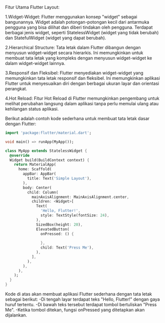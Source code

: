 Fitur Utama Flutter Layout:

1.Widget-Widget:
Flutter menggunakan konsep "widget" sebagai bangunannya. Widget adalah potongan-potongan kecil dari antarmuka pengguna yang bisa dilihat dan diberi tindakan oleh pengguna.
Terdapat berbagai jenis widget, seperti StatelessWidget (widget yang tidak berubah) dan StatefulWidget (widget yang dapat berubah).

2.Hierarchical Structure:
Tata letak dalam Flutter dibangun dengan menyusun widget-widget secara hierarkis. Ini memungkinkan untuk membuat tata letak yang kompleks dengan menyusun widget-widget ke dalam widget-widget lainnya.

3.Responsif dan Fleksibel:
Flutter menyediakan widget-widget yang memungkinkan tata letak responsif dan fleksibel. Ini memungkinkan aplikasi Flutter untuk menyesuaikan diri dengan berbagai ukuran layar dan orientasi perangkat.

4.Hot Reload:
Fitur Hot Reload di Flutter memungkinkan pengembang untuk melihat perubahan langsung dalam aplikasi tanpa perlu memulai ulang atau kehilangan status aplikasi.

Berikut adalah contoh kode sederhana untuk membuat tata letak dasar dengan Flutter:
```dart
import 'package:flutter/material.dart';

void main() => runApp(MyApp());

class MyApp extends StatelessWidget {
  @override
  Widget build(BuildContext context) {
    return MaterialApp(
      home: Scaffold(
        appBar: AppBar(
          title: Text('Simple Layout'),
        ),
        body: Center(
          child: Column(
            mainAxisAlignment: MainAxisAlignment.center,
            children: <Widget>[
              Text(
                'Hello, Flutter!',
                style: TextStyle(fontSize: 24),
              ),
              SizedBox(height: 20),
              ElevatedButton(
                onPressed: () {
                  
                },
                child: Text('Press Me'),
              ),
            ],
          ),
        ),
      ),
    );
  }
}
```
Kode di atas akan membuat aplikasi Flutter sederhana dengan tata letak sebagai berikut:
-Di tengah layar terdapat teks "Hello, Flutter!" dengan gaya huruf tertentu.
-Di bawah teks tersebut terdapat tombol bertuliskan "Press Me".
-Ketika tombol ditekan, fungsi onPressed yang ditetapkan akan dijalankan.